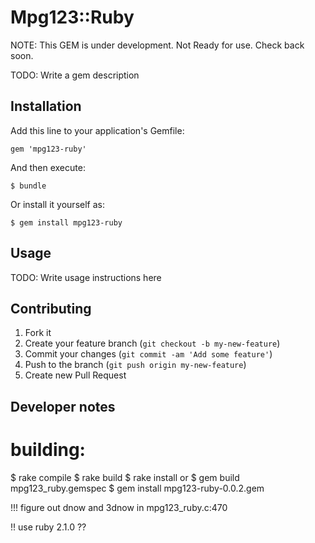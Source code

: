 # Mpg123::Ruby

NOTE: This GEM is under development.  Not Ready for use.  Check back soon.

TODO: Write a gem description

## Installation

Add this line to your application's Gemfile:

    gem 'mpg123-ruby'

And then execute:

    $ bundle

Or install it yourself as:

    $ gem install mpg123-ruby

## Usage

TODO: Write usage instructions here

## Contributing

1. Fork it
2. Create your feature branch (`git checkout -b my-new-feature`)
3. Commit your changes (`git commit -am 'Add some feature'`)
4. Push to the branch (`git push origin my-new-feature`)
5. Create new Pull Request

## Developer notes
# building:
$ rake compile
$ rake build
$ rake install
or
$ gem build mpg123_ruby.gemspec
$ gem install mpg123-ruby-0.0.2.gem

!!! figure out dnow and 3dnow in mpg123_ruby.c:470

!! use ruby 2.1.0 ??
